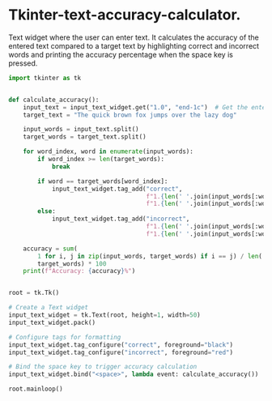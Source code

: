 # Tkinter-text-accuracy-calculator.
Text widget where the user can enter text. It calculates the accuracy of the entered text compared to a target text by highlighting correct and incorrect words and printing the accuracy percentage when the space key is pressed.

```python
import tkinter as tk


def calculate_accuracy():
    input_text = input_text_widget.get("1.0", "end-1c")  # Get the entered text
    target_text = "The quick brown fox jumps over the lazy dog"

    input_words = input_text.split()
    target_words = target_text.split()

    for word_index, word in enumerate(input_words):
        if word_index >= len(target_words):
            break

        if word == target_words[word_index]:
            input_text_widget.tag_add("correct",
                                      f"1.{len(' '.join(input_words[:word_index]))}",
                                      f"1.{len(' '.join(input_words[:word_index])) + len(word)}")
        else:
            input_text_widget.tag_add("incorrect",
                                      f"1.{len(' '.join(input_words[:word_index]))}",
                                      f"1.{len(' '.join(input_words[:word_index])) + len(word)}")

    accuracy = sum(
        1 for i, j in zip(input_words, target_words) if i == j) / len(
        target_words) * 100
    print(f"Accuracy: {accuracy}%")


root = tk.Tk()

# Create a Text widget
input_text_widget = tk.Text(root, height=1, width=50)
input_text_widget.pack()

# Configure tags for formatting
input_text_widget.tag_configure("correct", foreground="black")
input_text_widget.tag_configure("incorrect", foreground="red")

# Bind the space key to trigger accuracy calculation
input_text_widget.bind("<space>", lambda event: calculate_accuracy())

root.mainloop()
```
